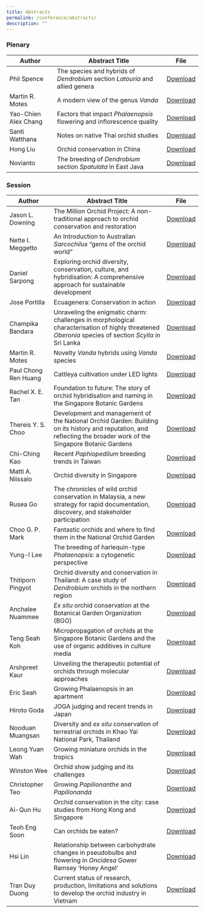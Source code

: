 ```yaml
---
title: Abstracts
permalink: /conference/abstracts/
description: ""
---
```

### Plenary

| Author | Abstract Title | File |
| -------- | -------- | -------- |
| Phil Spence    | The species and hybrids of *Dendrobium* section *Latouria* and allied genera    | [Download](/files/Abstracts/phil_spence.pdf) |
| Martin R. Motes     | A modern view of the genus *Vanda*  | [Download](/files/Abstracts/martin_motes.pdf)    |
| Yao-Chien Alex Chang | Factors that impact *Phalaenopsis* flowering and inflorescence quality |[Download](/files/Abstracts/alex_chang.pdf)|
|Santi Watthana| Notes on native Thai orchid studies | [Download](/files/Abstracts/santi_watthana.pdf)
|Hong Liu | Orchid conservation in China | [Download](/files/Abstracts/hong_liu.pdf)
|Novianto | The breeding of *Dendrobium* section *Spatulata* in East Java |[Download](/files/Abstracts/novianto.pdf)|


### Session

| Author | Abstract Title | File |
| -------- | -------- | -------- |
| Jason L. Downing     | The Million Orchid Project: A non-traditional approach to orchid conservation and restoration     | [Download](/files/Abstracts/jason_l_downing.pdf)    |
| Nette I. Meggetto | An Introduction to Australian *Sarcochilus* “gems of the orchid world”     | [Download](/files/Abstracts/nette_isabella_meggetto.pdf)    |
|Daniel Sarpong| Exploring orchid diversity, conservation, culture, and hybridisation: A comprehensive approach for sustainable development |[Download](/files/Abstracts/daniel_sarpong.pdf) |
| Jose Portilla    | Ecuagenera: Conservation in action    | [Download](/files/Abstracts/jose_portilla.pdf) |
|Champika Bandara | Unraveling the enigmatic charm: challenges in morphological characterisation of highly threatened *Oberonia* species of section *Scylla* in Sri Lanka| [Download](/files/Abstracts/champika_bandara.pdf)|
|Martin R. Motes | Novelty *Vanda* hybrids using *Vanda* species | [Download](/files/Abstracts/s%2019_martin_motes_final_session.pdf)|
|Paul Chong Ren Huang | Cattleya cultivation under LED lights | [Download](/files/Abstracts/paul_chong.pdf) |
|Rachel X. E. Tan | Foundation to future: The story of orchid hybridisation and naming in the Singapore Botanic Gardens | [Download](/files/Abstracts/rachel_tan.pdf)|
|Thereis Y. S. Choo | Development and management of the National Orchid Garden: Building on its history and reputation, and reflecting the broader work of the Singapore Botanic Gardens | [Download](/files/Abstracts/thereis_choo.pdf)|
|Chi-Ching Kao | Recent *Paphiopedilum* breeding trends in Taiwan | [Download](/files/Abstracts/chi-ching_kao.pdf)
|Matti A. Niissalo | Orchid diversity in Singapore | [Download](/files/Abstracts/matti_niissalo.pdf)
|Rusea Go | The chronicles of wild orchid conservation in Malaysia, a new strategy for rapid documentation, discovery, and stakeholder participation | [Download](/files/Abstracts/rusea_go.pdf)
|Choo G. P. Mark | Fantastic orchids and where to find them in the National Orchid Garden | [Download](/files/Abstracts/mark_choo.pdf)
|Yung-I Lee | The breeding of harlequin-type *Phalaenopsis*: a cytogenetic perspective | [Download](/files/Abstracts/yung-i_lee.pdf)
|Thitiporn Pingyot | Orchid diversity and conservation in Thailand: A case study of *Dendrobium* orchids in the northern region | [Download](/files/Abstracts/thitiporn_pingyot.pdf)
|Anchalee Nuammee| *Ex situ* orchid conservation at the Botanical Garden Organization (BGO) | [Download](/files/Abstracts/anchalee_nuammee.pdf)|
|Teng Seah Koh| Micropropagation of orchids at the Singapore Botanic Gardens and the use of organic additives in culture media | [Download](/files/Abstracts/koh_teng_seah.pdf)|
|Arshpreet Kaur| Unveiling the therapeutic potential of orchids through molecular approaches |[Download](/files/Abstracts/arshpreet_kaur.pdf)
|Eric Seah | Growing Phalaenopsis in an apartment | [Download](/files/Abstracts/eric_seah.pdf)
|Hiroto Goda | JOGA judging and recent trends in Japan | [Download](/files/Abstracts/hiroto_goda.pdf)
|Nooduan Muangsan |Diversity and *ex situ* conservation of terrestrial orchids in Khao Yai National Park, Thailand | [Download](/files/Abstracts/nooduan_muangsan.pdf)
|Leong Yuan Wah| Growing miniature orchids in the tropics | [Download](/files/Abstracts/leong_yuan_wah.pdf)|
|Winston Wee | Orchid show judging and its challenges | [Download](/files/Abstracts/winston_wee.pdf)|
|Christopher Teo | Growing *Papilionanthe* and *Papilionanda* | [Download](/files/Abstracts/s%202_christopher_teo_final_session.pdf)|
|Ai-Qun Hu | Orchid conservation in the city: case studies from Hong Kong and Singapore | [Download](/files/Abstracts/s%208_hu_ai-qun_final_session.pdf)|
|Teoh Eng Soon | Can orchids be eaten? | [Download](/files/Abstracts/teoh_eng_soon.pdf)|
|Hsi Lin|Relationship between carbohydrate changes in pseudobulbs and flowering in *Oncidesa* Gower Ramsey ‘Honey Angel’  | [Download](/files/Abstracts/s%2026_hsi_lin_final%20_session.pdf)|
 |Tran Duy Duong | Current status of research, production, limitations and solutions to develop the orchid industry in Vietnam | [Download](/files/Abstracts/s%2025_tran_duy_duong_final%20copy_session.pdf)|